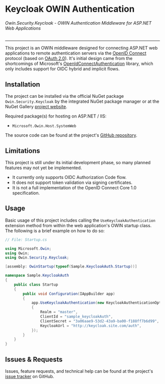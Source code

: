 # Keycloak OWIN Authentication
###### Owin.Security.Keycloak - OWIN Authentication Middleware for ASP.NET Web Applications
-------------------------------------------------------------------------------------------

This project is an OWIN middleware designed for connecting ASP.NET web applications to remote
authentication servers via the [OpenID Connect](http://openid.net/) protocol (based on [OAuth 2.0](http://oauth.net/2/)).
It's initial design came from the shortcomings of Microsoft's
[OpenIdConnectAuthentication](https://msdn.microsoft.com/en-us/library/owin.openidconnectauthenticationextensions.aspx)
library, which only includes support for OIDC hybrid and implicit flows.

## Installation

The project can be installed via the official NuGet package `Owin.Security.Keycloak` by the integrated NuGet package manager or at the NuGet Gallery [project website](https://www.nuget.org/packages/Owin.Security.Keycloak).

Required package(s) for hosting on ASP.NET / IIS:
- `Microsoft.Owin.Host.SystemWeb`

The source code can be found at the project's [GitHub repository](https://github.com/dylanplecki/KeycloakOwinAuthentication).

## Limitations

This project is still under its initial development phase, so many planned features may not yet be implemented.

- It currently only supports OIDC Authorization Code flow.
- It does not support token validation via signing certificates.
- It is not a full implementation of the OpenID Connect Core 1.0 specification.

## Usage

Basic usage of this project includes calling the `UseKeycloakAuthentication` extension method from within the web application's OWIN startup class.
The following is a brief example on how to do so:

```c#
// File: Startup.cs

using Microsoft.Owin;
using Owin;
using Owin.Security.Keycloak;

[assembly: OwinStartup(typeof(Sample.KeycloakAuth.Startup))]

namespace Sample.KeycloakAuth
{
    public class Startup
    {
        public void Configuration(IAppBuilder app)
        {
            app.UseKeycloakAuthentication(new KeycloakAuthenticationOptions
            {
                Realm = "master",
                ClientId = "sample_keycloakAuth",
                ClientSecret = "3a06aae9-53d2-43a9-ba00-f188ff7b6d99",
                KeycloakUrl = "http://keycloak.site.com/auth",
            });
        }
    }
}
```

## Issues & Requests

Issues, feature requests, and technical help can be found at the project's [issue tracker](https://github.com/dylanplecki/KeycloakOwinAuthentication/issues) on GitHub.
